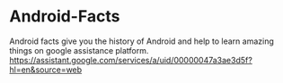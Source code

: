 # Android-Facts
Android facts give you the history of Android and help to learn amazing things on google assistance platform.
https://assistant.google.com/services/a/uid/00000047a3ae3d5f?hl=en&source=web
